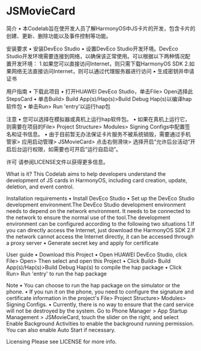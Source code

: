 # JSMovieCard

简介 • 本Codelab旨在使开发人员了解HarmonyOS中JS卡片的开发，包含卡片的创建、更新、删除功能以及事件控制等功能。

安装要求
• 安装DevEco Studio
• 设置DevEco Studio开发环境。DevEco Studio开发环境需要连接到网络，以确保该正常使用。可以根据以下两种情况配置开发环境：
	1.如果您可以直接访问Internet，则只需下载HarmonyOS SDK
	2.如果网络无法直接访问Internet，则可以通过代理服务器进行访问
• 生成密钥并申请证书

用户指南
• 下载此项目
• 打开HUAWEI DevEco Studio，单击File> Open选择此StepsCard
• 单击Build> Build App(s)/Hap(s)>Build Debug Hap(s)以编译hap软件包
• 单击Run> Run 'entry'以运行hap包

注意
• 您可以选择在模拟器或真机上运行hap软件包。
• 如果在真机上运行它，则需要在项目的File> Project Structure> Modules> Signing Configs中配置签名和证书信息。
• 由于目前暂无办法保证卡片服务不被系统销毁，需要通过手机管家> 应用启动管理> JSMovieCard> 点击右侧滑块> 选择开启“允许后台活动”开启后台运行权限，如需要也可开启“运行自启动”。

 
许可
请参阅LICENSE文件以获得更多信息。

What is it?
This Codelab aims to help developers understand the development of JS cards in HarmonyOS, including card creation, update, deletion, and event control.

Installation requirements
• Install DevEco Studio
• Set up the DevEco Studio development environment.The DevEco Studio development environment needs to depend on the network environment. It needs to be connected to the network to ensure the normal use of the tool.The development environment can be configured according to the following two situations
	1.If you can directly access the Internet, just download the HarmonyOS SDK
	2.If the network cannot access the Internet directly, it can be accessed through a proxy server
• Generate secret key and apply for certificate

User guide
• Download this Project
• Open HUAWEI DevEco Studio, click File> Open> Then select and open this Project
• Click Build> Build App(s)/Hap(s)>Build Debug Hap(s) to compile the hap package
• Click Run> Run 'entry' to run the hap package

Note
• You can choose to run the hap package on the simulator or the phone.
• If you run it on the phone, you need to configure the signature and certificate information in the project's File> Project Structure> Modules> Signing Configs.
• Currently, there is no way to ensure that the card service will not be destroyed by the system. Go to Phone Manager > App Startup Management > JSMovieCard, touch the slider on the right, and select Enable Background Activities to enable the background running permission. You can also enable Auto Start if necessary.

Licensing
Please see LICENSE for more info.
